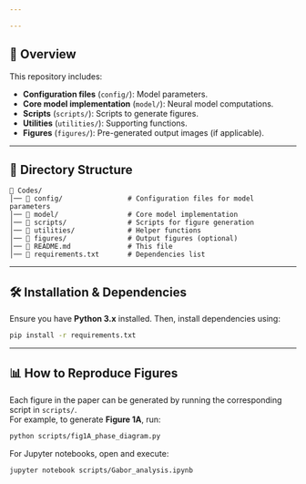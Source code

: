 ```yaml
---

---
```


## 📖 **Overview**
This repository includes:
- **Configuration files** (`config/`): Model parameters.
- **Core model implementation** (`model/`): Neural model computations.
- **Scripts** (`scripts/`): Scripts to generate figures.
- **Utilities** (`utilities/`): Supporting functions.
- **Figures** (`figures/`): Pre-generated output images (if applicable).

---

## 📂 **Directory Structure**
```
📁 Codes/
│── 📁 config/                # Configuration files for model parameters
│── 📁 model/                 # Core model implementation
│── 📁 scripts/               # Scripts for figure generation
│── 📁 utilities/             # Helper functions
│── 📁 figures/               # Output figures (optional)
│── 📄 README.md              # This file
│── 📄 requirements.txt       # Dependencies list
```

---

## 🛠 **Installation & Dependencies**
Ensure you have **Python 3.x** installed. Then, install dependencies using:

```bash
pip install -r requirements.txt
```

---

## 📊 **How to Reproduce Figures**
Each figure in the paper can be generated by running the corresponding script in `scripts/`.  
For example, to generate **Figure 1A**, run:

```bash
python scripts/fig1A_phase_diagram.py
```

For Jupyter notebooks, open and execute:

```bash
jupyter notebook scripts/Gabor_analysis.ipynb
```


